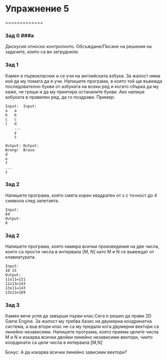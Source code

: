 # Упражнение 5

=============

### Зад 0 ###а

Дискусия относно контролното. Обсъждане/Писане на решения на задачите, които са ви затруднили.

### Зад 1 ###

Камен е първокласник и се учи на английската азбука. За жалост няма кой да му помага да я учи. Напишете програма, в която той ще въвежда последователно букви от азбуката на всеки ред и когато сбърка да му каже, че греши и да му принтира останалите букви. Ако напише азбуката в правилен ред, да го поздрави.
Пример:
```
Input:	Input:
a	a
b	b
c	c
l	d
	...
	y
	z
	
Output:	Output:
Wrong!	Bravo
d
e
f
...
z
```
### Зад 2 ###
Напишете програма, която смята корен квадратен от х с точност до 4 символа след запетаята.
```
Input:
64
Output:
8
```
### Зад 2 ###
Напишете програма, която намира всички произведения на две числа, които са прости числа в интервала [M, N] като M и N се въвеждат от клавиатурата.
```
Input:
10 15
Output:
11x11=121
11x13=143
13x11=143
13x13=169
```
### Зад 3 ###
Камен вече успя да завърши първи клас.Сега е решил да прави 2D Game Engine. За жалост му трябва базис на двумерна коодринатна система, а във втори клас не са му предали кога двумерни вектори са линейно независими. Напишете програма, която приема целите числа M и N и изкарва всички двойки линейно независими вектори, чиито координати са цели числа в интервала [M,N]

Бонус: А да изкарва всички линейно зависими вектори?
